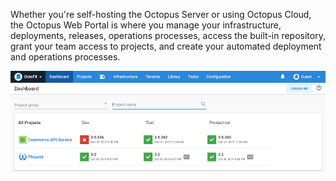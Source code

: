 Whether you're self-hosting the Octopus Server or using Octopus Cloud, the Octopus Web Portal is where you manage your infrastructure, deployments, releases, operations processes, access the built-in repository, grant your team access to projects, and create your automated deployment and operations processes.

![Octopus Dashboard](/docs/shared-content/concepts/images/dashboard.png "width=500")
